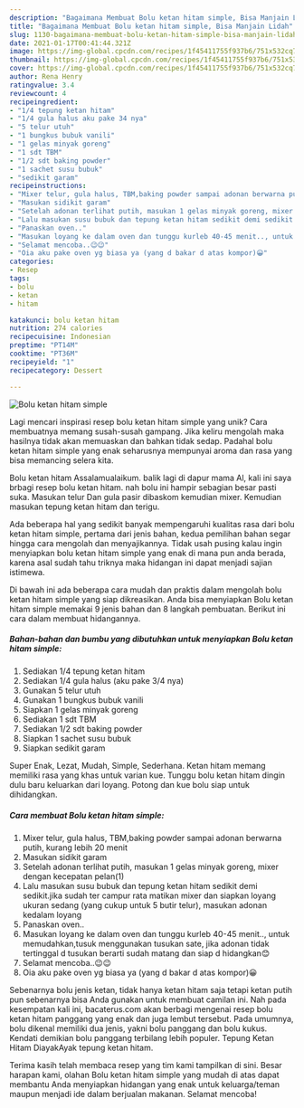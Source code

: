 ```yaml
---
description: "Bagaimana Membuat Bolu ketan hitam simple, Bisa Manjain Lidah"
title: "Bagaimana Membuat Bolu ketan hitam simple, Bisa Manjain Lidah"
slug: 1130-bagaimana-membuat-bolu-ketan-hitam-simple-bisa-manjain-lidah
date: 2021-01-17T00:41:44.321Z
image: https://img-global.cpcdn.com/recipes/1f45411755f937b6/751x532cq70/bolu-ketan-hitam-simple-foto-resep-utama.jpg
thumbnail: https://img-global.cpcdn.com/recipes/1f45411755f937b6/751x532cq70/bolu-ketan-hitam-simple-foto-resep-utama.jpg
cover: https://img-global.cpcdn.com/recipes/1f45411755f937b6/751x532cq70/bolu-ketan-hitam-simple-foto-resep-utama.jpg
author: Rena Henry
ratingvalue: 3.4
reviewcount: 4
recipeingredient:
- "1/4 tepung ketan hitam"
- "1/4 gula halus aku pake 34 nya"
- "5 telur utuh"
- "1 bungkus bubuk vanili"
- "1 gelas minyak goreng"
- "1 sdt TBM"
- "1/2 sdt baking powder"
- "1 sachet susu bubuk"
- "sedikit garam"
recipeinstructions:
- "Mixer telur, gula halus, TBM,baking powder sampai adonan berwarna putih, kurang lebih 20 menit"
- "Masukan sidikit garam"
- "Setelah adonan terlihat putih, masukan 1 gelas minyak goreng, mixer dengan kecepatan pelan(1)"
- "Lalu masukan susu bubuk dan tepung ketan hitam sedikit demi sedikit.jika sudah ter campur rata matikan mixer dan siapkan loyang ukuran sedang (yang cukup untuk 5 butir telur), masukan adonan kedalam loyang"
- "Panaskan oven.."
- "Masukan loyang ke dalam oven dan tunggu kurleb 40-45 menit.., untuk memudahkan,tusuk menggunakan tusukan sate, jika adonan tidak tertinggal d tusukan berarti sudah matang dan siap d hidangkan😊"
- "Selamat mencoba..😉😉"
- "Oia aku pake oven yg biasa ya (yang d bakar d atas kompor)😀"
categories:
- Resep
tags:
- bolu
- ketan
- hitam

katakunci: bolu ketan hitam 
nutrition: 274 calories
recipecuisine: Indonesian
preptime: "PT14M"
cooktime: "PT36M"
recipeyield: "1"
recipecategory: Dessert

---
```



![Bolu ketan hitam simple](https://img-global.cpcdn.com/recipes/1f45411755f937b6/751x532cq70/bolu-ketan-hitam-simple-foto-resep-utama.jpg)

Lagi mencari inspirasi resep bolu ketan hitam simple yang unik? Cara membuatnya memang susah-susah gampang. Jika keliru mengolah maka hasilnya tidak akan memuaskan dan bahkan tidak sedap. Padahal bolu ketan hitam simple yang enak seharusnya mempunyai aroma dan rasa yang bisa memancing selera kita.

Bolu ketan hitam Assalamualaikum. balik lagi di dapur mama Al, kali ini saya brbagi resep bolu ketan hitam. nah bolu ini hampir sebagian besar pasti suka. Masukan telur Dan gula pasir dibaskom kemudian mixer. Kemudian masukan tepung ketan hitam dan terigu.

Ada beberapa hal yang sedikit banyak mempengaruhi kualitas rasa dari bolu ketan hitam simple, pertama dari jenis bahan, kedua pemilihan bahan segar hingga cara mengolah dan menyajikannya. Tidak usah pusing kalau ingin menyiapkan bolu ketan hitam simple yang enak di mana pun anda berada, karena asal sudah tahu triknya maka hidangan ini dapat menjadi sajian istimewa.


Di bawah ini ada beberapa cara mudah dan praktis dalam mengolah bolu ketan hitam simple yang siap dikreasikan. Anda bisa menyiapkan Bolu ketan hitam simple memakai 9 jenis bahan dan 8 langkah pembuatan. Berikut ini cara dalam membuat hidangannya.

<!--inarticleads1-->

##### Bahan-bahan dan bumbu yang dibutuhkan untuk menyiapkan Bolu ketan hitam simple:

1. Sediakan 1/4 tepung ketan hitam
1. Sediakan 1/4 gula halus (aku pake 3/4 nya)
1. Gunakan 5 telur utuh
1. Gunakan 1 bungkus bubuk vanili
1. Siapkan 1 gelas minyak goreng
1. Sediakan 1 sdt TBM
1. Sediakan 1/2 sdt baking powder
1. Siapkan 1 sachet susu bubuk
1. Siapkan sedikit garam


Super Enak, Lezat, Mudah, Simple, Sederhana. Ketan hitam memang memiliki rasa yang khas untuk varian kue. Tunggu bolu ketan hitam dingin dulu baru keluarkan dari loyang. Potong dan kue bolu siap untuk dihidangkan. 

<!--inarticleads2-->

##### Cara membuat Bolu ketan hitam simple:

1. Mixer telur, gula halus, TBM,baking powder sampai adonan berwarna putih, kurang lebih 20 menit
1. Masukan sidikit garam
1. Setelah adonan terlihat putih, masukan 1 gelas minyak goreng, mixer dengan kecepatan pelan(1)
1. Lalu masukan susu bubuk dan tepung ketan hitam sedikit demi sedikit.jika sudah ter campur rata matikan mixer dan siapkan loyang ukuran sedang (yang cukup untuk 5 butir telur), masukan adonan kedalam loyang
1. Panaskan oven..
1. Masukan loyang ke dalam oven dan tunggu kurleb 40-45 menit.., untuk memudahkan,tusuk menggunakan tusukan sate, jika adonan tidak tertinggal d tusukan berarti sudah matang dan siap d hidangkan😊
1. Selamat mencoba..😉😉
1. Oia aku pake oven yg biasa ya (yang d bakar d atas kompor)😀


Sebenarnya bolu jenis ketan, tidak hanya ketan hitam saja tetapi ketan putih pun sebenarnya bisa Anda gunakan untuk membuat camilan ini. Nah pada kesempatan kali ini, bacaterus.com akan berbagi mengenai resep bolu ketan hitam panggang yang enak dan juga lembut tersebut. Pada umumnya, bolu dikenal memiliki dua jenis, yakni bolu panggang dan bolu kukus. Kendati demikian bolu panggang terbilang lebih populer. Tepung Ketan Hitam DiayakAyak tepung ketan hitam. 

Terima kasih telah membaca resep yang tim kami tampilkan di sini. Besar harapan kami, olahan Bolu ketan hitam simple yang mudah di atas dapat membantu Anda menyiapkan hidangan yang enak untuk keluarga/teman maupun menjadi ide dalam berjualan makanan. Selamat mencoba!
